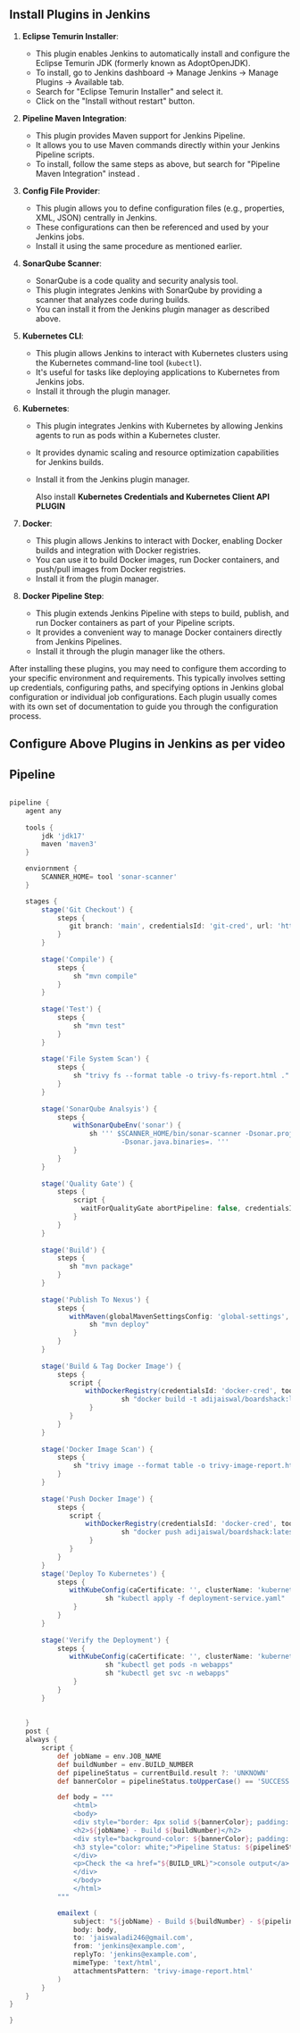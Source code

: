 ## Install Plugins in Jenkins

1. **Eclipse Temurin Installer**:
   - This plugin enables Jenkins to automatically install and configure the Eclipse Temurin JDK (formerly known as AdoptOpenJDK).
   - To install, go to Jenkins dashboard -> Manage Jenkins -> Manage Plugins -> Available tab.
   - Search for "Eclipse Temurin Installer" and select it.
   - Click on the "Install without restart" button.

2. **Pipeline Maven Integration**:
   - This plugin provides Maven support for Jenkins Pipeline.
   - It allows you to use Maven commands directly within your Jenkins Pipeline scripts.
   - To install, follow the same steps as above, but search for "Pipeline Maven Integration" instead .

3. **Config File Provider**:
   - This plugin allows you to define configuration files (e.g., properties, XML, JSON) centrally in Jenkins.
   - These configurations can then be referenced and used by your Jenkins jobs.
   - Install it using the same procedure as mentioned earlier.

4. **SonarQube Scanner**:
   - SonarQube is a code quality and security analysis tool.
   - This plugin integrates Jenkins with SonarQube by providing a scanner that analyzes code during builds.
   - You can install it from the Jenkins plugin manager as described above.

5. **Kubernetes CLI**:
   - This plugin allows Jenkins to interact with Kubernetes clusters using the Kubernetes command-line tool (`kubectl`).
   - It's useful for tasks like deploying applications to Kubernetes from Jenkins jobs.
   - Install it through the plugin manager.

6. **Kubernetes**:
   - This plugin integrates Jenkins with Kubernetes by allowing Jenkins agents to run as pods within a Kubernetes cluster.
   - It provides dynamic scaling and resource optimization capabilities for Jenkins builds.
   - Install it from the Jenkins plugin manager.

     Also install    **Kubernetes Credentials and Kubernetes Client API PLUGIN**
     
7. **Docker**:
   - This plugin allows Jenkins to interact with Docker, enabling Docker builds and integration with Docker registries.
   - You can use it to build Docker images, run Docker containers, and push/pull images from Docker registries.
   - Install it from the plugin manager.

8. **Docker Pipeline Step**:
   - This plugin extends Jenkins Pipeline with steps to build, publish, and run Docker containers as part of your Pipeline scripts.
   - It provides a convenient way to manage Docker containers directly from Jenkins Pipelines.
   - Install it through the plugin manager like the others.

After installing these plugins, you may need to configure them according to your specific environment and requirements. This typically involves setting up credentials, configuring paths, and specifying options in Jenkins global configuration or individual job configurations. Each plugin usually comes with its own set of documentation to guide you through the configuration process.

## Configure Above Plugins in Jenkins as per video

## Pipeline 

```groovy

pipeline {
    agent any
    
    tools {
        jdk 'jdk17'
        maven 'maven3'
    }

    enviornment {
        SCANNER_HOME= tool 'sonar-scanner'
    }

    stages {
        stage('Git Checkout') {
            steps {
               git branch: 'main', credentialsId: 'git-cred', url: 'https://github.com/jaiswaladi246/Boardgame.git'
            }
        }
        
        stage('Compile') {
            steps {
                sh "mvn compile"
            }
        }
        
        stage('Test') {
            steps {
                sh "mvn test"
            }
        }
        
        stage('File System Scan') {
            steps {
                sh "trivy fs --format table -o trivy-fs-report.html ."
            }
        }
        
        stage('SonarQube Analsyis') {
            steps {
                withSonarQubeEnv('sonar') {
                    sh ''' $SCANNER_HOME/bin/sonar-scanner -Dsonar.projectName=BoardGame -Dsonar.projectKey=BoardGame \
                            -Dsonar.java.binaries=. '''
                }
            }
        }
        
        stage('Quality Gate') {
            steps {
                script {
                  waitForQualityGate abortPipeline: false, credentialsId: 'sonar-token' 
                }
            }
        }
        
        stage('Build') {
            steps {
               sh "mvn package"
            }
        }
        
        stage('Publish To Nexus') {
            steps {
               withMaven(globalMavenSettingsConfig: 'global-settings', jdk: 'jdk17', maven: 'maven3', mavenSettingsConfig: '', traceability: true) {
                    sh "mvn deploy"
                }
            }
        }
        
        stage('Build & Tag Docker Image') {
            steps {
               script {
                   withDockerRegistry(credentialsId: 'docker-cred', toolName: 'docker') {
                            sh "docker build -t adijaiswal/boardshack:latest ."
                    }
               }
            }
        }
        
        stage('Docker Image Scan') {
            steps {
                sh "trivy image --format table -o trivy-image-report.html adijaiswal/boardshack:latest "
            }
        }
        
        stage('Push Docker Image') {
            steps {
               script {
                   withDockerRegistry(credentialsId: 'docker-cred', toolName: 'docker') {
                            sh "docker push adijaiswal/boardshack:latest"
                    }
               }
            }
        }
        stage('Deploy To Kubernetes') {
            steps {
               withKubeConfig(caCertificate: '', clusterName: 'kubernetes', contextName: '', credentialsId: 'k8-cred', namespace: 'webapps', restrictKubeConfigAccess: false, serverUrl: 'https://172.31.8.146:6443') {
                        sh "kubectl apply -f deployment-service.yaml"
                }
            }
        }
        
        stage('Verify the Deployment') {
            steps {
               withKubeConfig(caCertificate: '', clusterName: 'kubernetes', contextName: '', credentialsId: 'k8-cred', namespace: 'webapps', restrictKubeConfigAccess: false, serverUrl: 'https://172.31.8.146:6443') {
                        sh "kubectl get pods -n webapps"
                        sh "kubectl get svc -n webapps"
                }
            }
        }
        
        
    }
    post {
    always {
        script {
            def jobName = env.JOB_NAME
            def buildNumber = env.BUILD_NUMBER
            def pipelineStatus = currentBuild.result ?: 'UNKNOWN'
            def bannerColor = pipelineStatus.toUpperCase() == 'SUCCESS' ? 'green' : 'red'

            def body = """
                <html>
                <body>
                <div style="border: 4px solid ${bannerColor}; padding: 10px;">
                <h2>${jobName} - Build ${buildNumber}</h2>
                <div style="background-color: ${bannerColor}; padding: 10px;">
                <h3 style="color: white;">Pipeline Status: ${pipelineStatus.toUpperCase()}</h3>
                </div>
                <p>Check the <a href="${BUILD_URL}">console output</a>.</p>
                </div>
                </body>
                </html>
            """

            emailext (
                subject: "${jobName} - Build ${buildNumber} - ${pipelineStatus.toUpperCase()}",
                body: body,
                to: 'jaiswaladi246@gmail.com',
                from: 'jenkins@example.com',
                replyTo: 'jenkins@example.com',
                mimeType: 'text/html',
                attachmentsPattern: 'trivy-image-report.html'
            )
        }
    }
}

}
```
